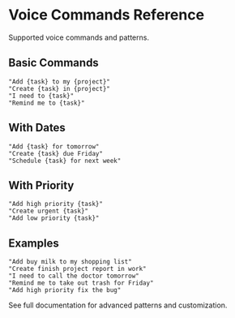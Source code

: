 # Voice Commands Reference

Supported voice commands and patterns.

## Basic Commands

```
"Add {task} to my {project}"
"Create {task} in {project}"
"I need to {task}"
"Remind me to {task}"
```

## With Dates

```
"Add {task} for tomorrow"
"Create {task} due Friday"
"Schedule {task} for next week"
```

## With Priority

```
"Add high priority {task}"
"Create urgent {task}"
"Add low priority {task}"
```

## Examples

```
"Add buy milk to my shopping list"
"Create finish project report in work"
"I need to call the doctor tomorrow"
"Remind me to take out trash for Friday"
"Add high priority fix the bug"
```

See full documentation for advanced patterns and customization.
